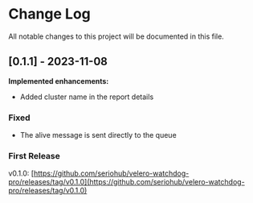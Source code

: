 # Change Log
All notable changes to this project will be documented in this file.


## [0.1.1] - 2023-11-08

**Implemented enhancements:**
- Added cluster name in the report details

### Fixed
- The alive message is sent directly to the queue


### First Release

v0.1.0: [https://github.com/seriohub/velero-watchdog-pro/releases/tag/v0.1.0](https://github.com/seriohub/velero-watchdog-pro/releases/tag/v0.1.0)